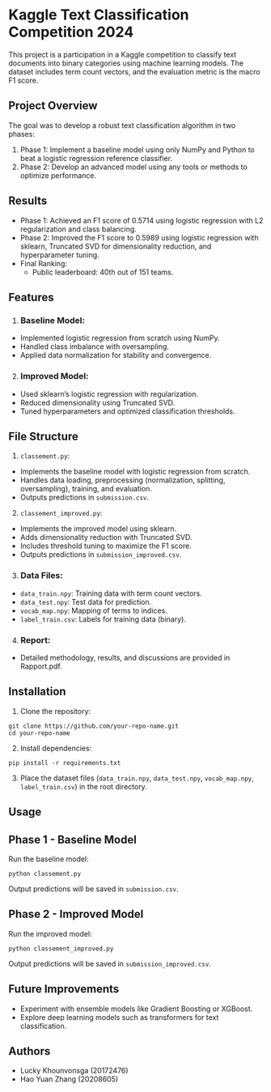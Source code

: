 # Kaggle Text Classification Competition 2024
This project is a participation in a Kaggle competition to classify text documents into binary categories using machine learning models. The dataset includes term count vectors, and the evaluation metric is the macro F1 score.

## Project Overview
The goal was to develop a robust text classification algorithm in two phases:

1. Phase 1: Implement a baseline model using only NumPy and Python to beat a logistic regression reference classifier.
2. Phase 2: Develop an advanced model using any tools or methods to optimize performance.

## Results
- Phase 1: Achieved an F1 score of 0.5714 using logistic regression with L2 regularization and class balancing.
- Phase 2: Improved the F1 score to 0.5989 using logistic regression with sklearn, Truncated SVD for dimensionality reduction, and hyperparameter tuning.
- Final Ranking:
    - Public leaderboard: 40th out of 151 teams.

## Features
1. ### Baseline Model:
- Implemented logistic regression from scratch using NumPy.
- Handled class imbalance with oversampling.
- Applied data normalization for stability and convergence.

2. ### Improved Model:
- Used sklearn’s logistic regression with regularization.
- Reduced dimensionality using Truncated SVD.
- Tuned hyperparameters and optimized classification thresholds.

## File Structure
1. ```classement.py```:
- Implements the baseline model with logistic regression from scratch.
- Handles data loading, preprocessing (normalization, splitting, oversampling), training, and evaluation.
- Outputs predictions in ```submission.csv```.

2. ```classement_improved.py```:
- Implements the improved model using sklearn.
- Adds dimensionality reduction with Truncated SVD.
- Includes threshold tuning to maximize the F1 score.
- Outputs predictions in ```submission_improved.csv```.

3. ### Data Files:
- ```data_train.npy```: Training data with term count vectors.
- ```data_test.npy```: Test data for prediction.
- ```vocab_map.npy```: Mapping of terms to indices.
- ```label_train.csv```: Labels for training data (binary).
  
4. ### Report:
- Detailed methodology, results, and discussions are provided in Rapport.pdf.

## Installation
1. Clone the repository:
```
git clone https://github.com/your-repo-name.git
cd your-repo-name
```

2. Install dependencies:
```
pip install -r requirements.txt
```

3. Place the dataset files (```data_train.npy```, ```data_test.npy```, ```vocab_map.npy```, ```label_train.csv```) in the root directory.

## Usage
## Phase 1 - Baseline Model

Run the baseline model:

```
python classement.py
```

Output predictions will be saved in ```submission.csv```.

## Phase 2 - Improved Model
Run the improved model:

```
python classement_improved.py
```
Output predictions will be saved in ```submission_improved.csv```.

## Future Improvements
- Experiment with ensemble models like Gradient Boosting or XGBoost.
- Explore deep learning models such as transformers for text classification.

## Authors
- Lucky Khounvonsga (20172476)
- Hao Yuan Zhang (20208605)
